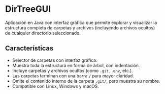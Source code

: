 # DirTreeGUI

Aplicación en Java con interfaz gráfica que permite explorar y visualizar la estructura completa de carpetas y archivos (incluyendo archivos ocultos) de cualquier directorio seleccionado.

## Características

- Selector de carpetas con interfaz gráfica.
- Muestra toda la estructura en forma de árbol, con indentación.
- Incluye carpetas y archivos ocultos (como `.git`, `.env`, etc.).
- Las carpetas terminan con una barra `/` para mayor claridad.
- Omite el contenido interno de la carpeta `.git/`, pero muestra su nombre.
- Compatible con Linux, Windows y macOS.

